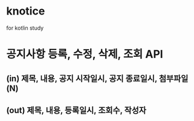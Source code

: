 # knotice
for kotlin study

# 공지사항 등록, 수정, 삭제, 조회 API
## (in) 제목, 내용, 공지 시작일시, 공지 종료일시, 첨부파일 (N)
## (out) 제목, 내용, 등록일시, 조회수, 작성자